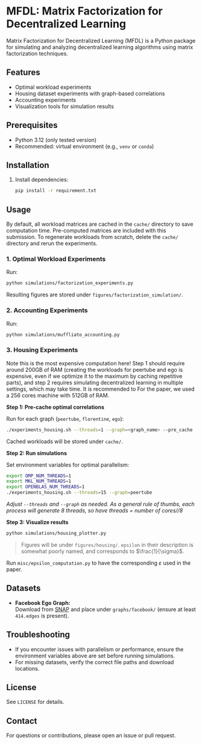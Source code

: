 # MFDL: Matrix Factorization for Decentralized Learning

Matrix Factorization for Decentralized Learning (MFDL) is a Python package for simulating and analyzing decentralized learning algorithms using matrix factorization techniques.

## Features
- Optimal workload experiments
- Housing dataset experiments with graph-based correlations
- Accounting experiments
- Visualization tools for simulation results

## Prerequisites
- Python 3.12 (only tested version)
- Recommended: virtual environment (e.g., `venv` or `conda`)

## Installation

1. Install dependencies:
    ```bash
    pip install -r requirement.txt
    ```

## Usage
By default, all workload matrices are cached in the `cache/` directory to save computation time. Pre-computed matrices are included with this submission. To regenerate workloads from scratch, delete the `cache/` directory and rerun the experiments.


### 1. Optimal Workload Experiments

Run:
```bash
python simulations/factorization_experiments.py
```

Resulting figures are stored under `figures/factorization_simulation/`. 

### 2. Accounting Experiments

Run:
```bash
python simulations/muffliato_accounting.py
```

### 3. Housing Experiments
Note this is the most expensive computation here!
Step 1 should require around 200GB of RAM (creating the workloads for peertube and ego is expensive, even if we optimize it to the maximum by caching repetitive parts), and step 2 requires simulating decentralized learning in multiple settings, which may take time. 
It is recommended to 
For the paper, we used a 256 cores machine with 512GB of RAM.


**Step 1: Pre-cache optimal correlations**

Run for each graph (`peertube`, `florentine`, `ego`):
```bash
./experiments_housing.sh --threads=1 --graph=<graph_name> --pre_cache
```
Cached workloads will be stored under `cache/`.

**Step 2: Run simulations**

Set environment variables for optimal parallelism:
```bash
export OMP_NUM_THREADS=1
export MKL_NUM_THREADS=1
export OPENBLAS_NUM_THREADS=1
./experiments_housing.sh --threads=15 --graph=peertube
```
*Adjust `--threads` and `--graph` as needed. As a general rule of thumbs, each process will generate 8 threads, so have threads = number of cores//8*

**Step 3: Visualize results**

```bash
python simulations/housing_plotter.py
```
> Figures will be under `figures/housing/`.
`epsilon` in their description is somewhat poorly named, and corresponds to $\frac{1}{\sigma}$.

Run `misc/epsilon_computation.py` to have the corresponding $\varepsilon$ used in the paper.

## Datasets

- **Facebook Ego Graph:**  
  Download from [SNAP](https://snap.stanford.edu/data/ego-Facebook.html) and place under `graphs/facebook/` (ensure at least `414.edges` is present).

## Troubleshooting

- If you encounter issues with parallelism or performance, ensure the environment variables above are set before running simulations.
- For missing datasets, verify the correct file paths and download locations.

## License

See `LICENSE` for details.

## Contact

For questions or contributions, please open an issue or pull request.